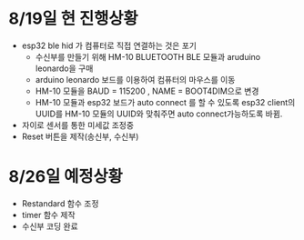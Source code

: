 # 8/19일 현 진행상황
- esp32 ble hid 가 컴퓨터로 직접 연결하는 것은 포기
  - 수신부를 만들기 위해 HM-10 BLUETOOTH BLE 모듈과 aruduino leonardo을 구매
  - arduino leonardo 보드를 이용하여 컴퓨터의 마우스를 이동
  - HM-10 모듈을 BAUD = 115200 , NAME = BOOT4DIM으로 변경
  - HM-10 모듈과 esp32 보드가 auto connect 를 할 수 있도록 esp32 client의   UUID를 HM-10 모듈의 UUID와 맞춰주면 auto connect가능하도록 바뀜.
- 자이로 센서를 통한 미세값 조정중
- Reset 버튼을 제작(송신부, 수신부)

# 8/26일 예정상황
- Restandard 함수 조정
- timer 함수 제작
- 수신부 코딩 완료